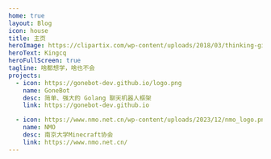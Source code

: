 ```yaml
---
home: true
layout: Blog
icon: house
title: 主页
heroImage: https://clipartix.com/wp-content/uploads/2018/03/thinking-gif-2018-40.gif
heroText: Kingcq
heroFullScreen: true
tagline: 啥都想学，啥也不会
projects:
  - icon: https://gonebot-dev.github.io/logo.png
    name: GoneBot
    desc: 简单、强大的 Golang 聊天机器人框架
    link: https://gonebot-dev.github.io

  - icon: https://www.nmo.net.cn/wp-content/uploads/2023/12/nmo_logo.png
    name: NMO
    desc: 南京大学Minecraft协会
    link: https://www.nmo.net.cn/
---
```


<Catalog />
